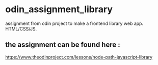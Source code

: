 # odin_assignment_library
assignment from odin project to make a frontend library web app. HTML/CSS/JS.


## the assignment can be found here : 
https://www.theodinproject.com/lessons/node-path-javascript-library

